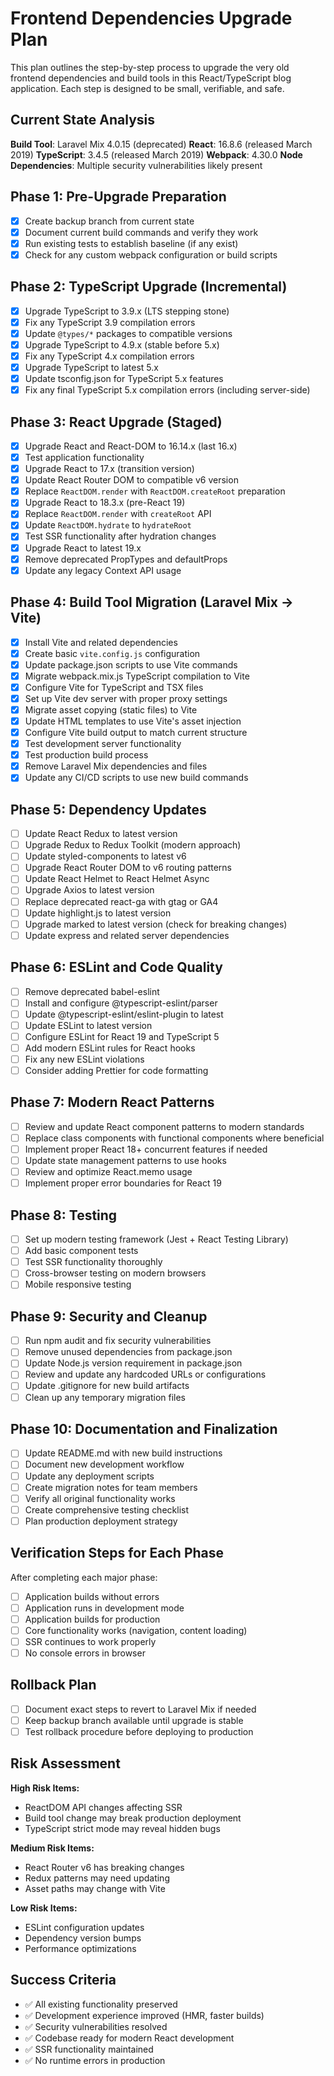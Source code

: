 # Frontend Dependencies Upgrade Plan

This plan outlines the step-by-step process to upgrade the very old frontend dependencies and build tools in this React/TypeScript blog application. Each step is designed to be small, verifiable, and safe.

## Current State Analysis

**Build Tool**: Laravel Mix 4.0.15 (deprecated)
**React**: 16.8.6 (released March 2019)
**TypeScript**: 3.4.5 (released March 2019)
**Webpack**: 4.30.0
**Node Dependencies**: Multiple security vulnerabilities likely present

## Phase 1: Pre-Upgrade Preparation

- [x] Create backup branch from current state
- [x] Document current build commands and verify they work
- [x] Run existing tests to establish baseline (if any exist)
- [x] Check for any custom webpack configuration or build scripts

## Phase 2: TypeScript Upgrade (Incremental)

- [x] Upgrade TypeScript to 3.9.x (LTS stepping stone)
- [x] Fix any TypeScript 3.9 compilation errors
- [x] Update `@types/*` packages to compatible versions
- [x] Upgrade TypeScript to 4.9.x (stable before 5.x)
- [x] Fix any TypeScript 4.x compilation errors
- [x] Upgrade TypeScript to latest 5.x
- [x] Update tsconfig.json for TypeScript 5.x features
- [x] Fix any final TypeScript 5.x compilation errors (including server-side)

## Phase 3: React Upgrade (Staged)

- [x] Upgrade React and React-DOM to 16.14.x (last 16.x)
- [x] Test application functionality
- [x] Upgrade React to 17.x (transition version)
- [x] Update React Router DOM to compatible v6 version
- [x] Replace `ReactDOM.render` with `ReactDOM.createRoot` preparation
- [x] Upgrade React to 18.3.x (pre-React 19)
- [x] Replace `ReactDOM.render` with `createRoot` API
- [x] Update `ReactDOM.hydrate` to `hydrateRoot`
- [x] Test SSR functionality after hydration changes
- [x] Upgrade React to latest 19.x
- [x] Remove deprecated PropTypes and defaultProps
- [x] Update any legacy Context API usage

## Phase 4: Build Tool Migration (Laravel Mix → Vite)

- [x] Install Vite and related dependencies
- [x] Create basic `vite.config.js` configuration
- [x] Update package.json scripts to use Vite commands
- [x] Migrate webpack.mix.js TypeScript compilation to Vite
- [x] Configure Vite for TypeScript and TSX files
- [x] Set up Vite dev server with proper proxy settings
- [x] Migrate asset copying (static files) to Vite
- [x] Update HTML templates to use Vite's asset injection
- [x] Configure Vite build output to match current structure
- [x] Test development server functionality
- [x] Test production build process
- [x] Remove Laravel Mix dependencies and files
- [x] Update any CI/CD scripts to use new build commands

## Phase 5: Dependency Updates

- [ ] Update React Redux to latest version
- [ ] Upgrade Redux to Redux Toolkit (modern approach)
- [ ] Update styled-components to latest v6
- [ ] Upgrade React Router DOM to v6 routing patterns
- [ ] Update React Helmet to React Helmet Async
- [ ] Upgrade Axios to latest version
- [ ] Replace deprecated react-ga with gtag or GA4
- [ ] Update highlight.js to latest version
- [ ] Upgrade marked to latest version (check for breaking changes)
- [ ] Update express and related server dependencies

## Phase 6: ESLint and Code Quality

- [ ] Remove deprecated babel-eslint
- [ ] Install and configure @typescript-eslint/parser
- [ ] Update @typescript-eslint/eslint-plugin to latest
- [ ] Update ESLint to latest version
- [ ] Configure ESLint for React 19 and TypeScript 5
- [ ] Add modern ESLint rules for React hooks
- [ ] Fix any new ESLint violations
- [ ] Consider adding Prettier for code formatting

## Phase 7: Modern React Patterns

- [ ] Review and update React component patterns to modern standards
- [ ] Replace class components with functional components where beneficial
- [ ] Implement proper React 18+ concurrent features if needed
- [ ] Update state management patterns to use hooks
- [ ] Review and optimize React.memo usage
- [ ] Implement proper error boundaries for React 19

## Phase 8: Testing

- [ ] Set up modern testing framework (Jest + React Testing Library)
- [ ] Add basic component tests
- [ ] Test SSR functionality thoroughly
- [ ] Cross-browser testing on modern browsers
- [ ] Mobile responsive testing

## Phase 9: Security and Cleanup

- [ ] Run npm audit and fix security vulnerabilities
- [ ] Remove unused dependencies from package.json
- [ ] Update Node.js version requirement in package.json
- [ ] Review and update any hardcoded URLs or configurations
- [ ] Update .gitignore for new build artifacts
- [ ] Clean up any temporary migration files

## Phase 10: Documentation and Finalization

- [ ] Update README.md with new build instructions
- [ ] Document new development workflow
- [ ] Update any deployment scripts
- [ ] Create migration notes for team members
- [ ] Verify all original functionality works
- [ ] Create comprehensive testing checklist
- [ ] Plan production deployment strategy

## Verification Steps for Each Phase

After completing each major phase:
- [ ] Application builds without errors
- [ ] Application runs in development mode
- [ ] Application builds for production
- [ ] Core functionality works (navigation, content loading)
- [ ] SSR continues to work properly
- [ ] No console errors in browser

## Rollback Plan

- [ ] Document exact steps to revert to Laravel Mix if needed
- [ ] Keep backup branch available until upgrade is stable
- [ ] Test rollback procedure before deploying to production

## Risk Assessment

**High Risk Items:**
- ReactDOM API changes affecting SSR
- Build tool change may break production deployment
- TypeScript strict mode may reveal hidden bugs

**Medium Risk Items:**  
- React Router v6 has breaking changes
- Redux patterns may need updating
- Asset paths may change with Vite

**Low Risk Items:**
- ESLint configuration updates
- Dependency version bumps
- Performance optimizations

## Success Criteria

- ✅ All existing functionality preserved
- ✅ Development experience improved (HMR, faster builds)
- ✅ Security vulnerabilities resolved
- ✅ Codebase ready for modern React development
- ✅ SSR functionality maintained
- ✅ No runtime errors in production